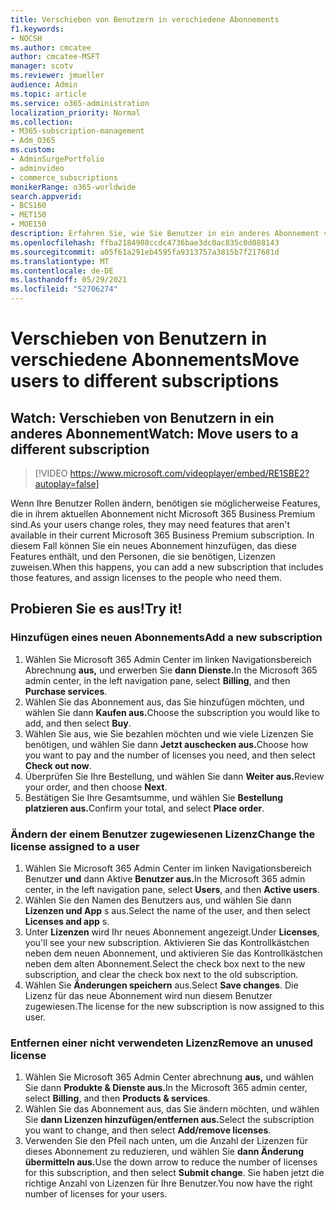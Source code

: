 ```yaml
---
title: Verschieben von Benutzern in verschiedene Abonnements
f1.keywords:
- NOCSH
ms.author: cmcatee
author: cmcatee-MSFT
manager: scotv
ms.reviewer: jmueller
audience: Admin
ms.topic: article
ms.service: o365-administration
localization_priority: Normal
ms.collection:
- M365-subscription-management
- Adm_O365
ms.custom:
- AdminSurgePortfolio
- adminvideo
- commerce_subscriptions
monikerRange: o365-worldwide
search.appverid:
- BCS160
- MET150
- MOE150
description: Erfahren Sie, wie Sie Benutzer in ein anderes Abonnement verschieben, wenn Sie neue Features benötigen.
ms.openlocfilehash: ffba2184908ccdc4736bae3dc0ac835c0d088143
ms.sourcegitcommit: a05f61a291eb4595fa9313757a3815b7f217681d
ms.translationtype: MT
ms.contentlocale: de-DE
ms.lasthandoff: 05/29/2021
ms.locfileid: "52706274"
---
```

# <a name="move-users-to-different-subscriptions"></a><span data-ttu-id="a6d91-103">Verschieben von Benutzern in verschiedene Abonnements</span><span class="sxs-lookup"><span data-stu-id="a6d91-103">Move users to different subscriptions</span></span>

## <a name="watch-move-users-to-a-different-subscription"></a><span data-ttu-id="a6d91-104">Watch: Verschieben von Benutzern in ein anderes Abonnement</span><span class="sxs-lookup"><span data-stu-id="a6d91-104">Watch: Move users to a different subscription</span></span>

> [!VIDEO https://www.microsoft.com/videoplayer/embed/RE1SBE2?autoplay=false]

<span data-ttu-id="a6d91-105">Wenn Ihre Benutzer Rollen ändern, benötigen sie möglicherweise Features, die in ihrem aktuellen Abonnement nicht Microsoft 365 Business Premium sind.</span><span class="sxs-lookup"><span data-stu-id="a6d91-105">As your users change roles, they may need features that aren't available in their current Microsoft 365 Business Premium subscription.</span></span> <span data-ttu-id="a6d91-106">In diesem Fall können Sie ein neues Abonnement hinzufügen, das diese Features enthält, und den Personen, die sie benötigen, Lizenzen zuweisen.</span><span class="sxs-lookup"><span data-stu-id="a6d91-106">When this happens, you can add a new subscription that includes those features, and assign licenses to the people who need them.</span></span>

## <a name="try-it"></a><span data-ttu-id="a6d91-107">Probieren Sie es aus!</span><span class="sxs-lookup"><span data-stu-id="a6d91-107">Try it!</span></span>

### <a name="add-a-new-subscription"></a><span data-ttu-id="a6d91-108">Hinzufügen eines neuen Abonnements</span><span class="sxs-lookup"><span data-stu-id="a6d91-108">Add a new subscription</span></span>

1. <span data-ttu-id="a6d91-109">Wählen Sie Microsoft 365 Admin Center im linken Navigationsbereich Abrechnung **aus,** und erwerben Sie **dann Dienste.**</span><span class="sxs-lookup"><span data-stu-id="a6d91-109">In the Microsoft 365 admin center, in the left navigation pane, select **Billing**, and then **Purchase services**.</span></span>
1. <span data-ttu-id="a6d91-110">Wählen Sie das Abonnement aus, das Sie hinzufügen möchten, und wählen Sie dann **Kaufen aus.**</span><span class="sxs-lookup"><span data-stu-id="a6d91-110">Choose the subscription you would like to add, and then select **Buy**.</span></span>
1. <span data-ttu-id="a6d91-111">Wählen Sie aus, wie Sie bezahlen möchten und wie viele Lizenzen Sie benötigen, und wählen Sie dann **Jetzt auschecken aus.**</span><span class="sxs-lookup"><span data-stu-id="a6d91-111">Choose how you want to pay and the number of licenses you need, and then select **Check out now**.</span></span>
1. <span data-ttu-id="a6d91-112">Überprüfen Sie Ihre Bestellung, und wählen Sie dann **Weiter aus.**</span><span class="sxs-lookup"><span data-stu-id="a6d91-112">Review your order, and then choose **Next**.</span></span>
1. <span data-ttu-id="a6d91-113">Bestätigen Sie Ihre Gesamtsumme, und wählen Sie **Bestellung platzieren aus.**</span><span class="sxs-lookup"><span data-stu-id="a6d91-113">Confirm your total, and select **Place order**.</span></span>

### <a name="change-the-license-assigned-to-a-user"></a><span data-ttu-id="a6d91-114">Ändern der einem Benutzer zugewiesenen Lizenz</span><span class="sxs-lookup"><span data-stu-id="a6d91-114">Change the license assigned to a user</span></span>

1. <span data-ttu-id="a6d91-115">Wählen Sie Microsoft 365 Admin Center im linken Navigationsbereich Benutzer **und** dann Aktive **Benutzer aus.**</span><span class="sxs-lookup"><span data-stu-id="a6d91-115">In the Microsoft 365 admin center, in the left navigation pane, select **Users**, and then **Active users**.</span></span>
1. <span data-ttu-id="a6d91-116">Wählen Sie den Namen des Benutzers aus, und wählen Sie dann **Lizenzen und App** s aus.</span><span class="sxs-lookup"><span data-stu-id="a6d91-116">Select the name of the user, and then select **Licenses and app** s.</span></span>
1. <span data-ttu-id="a6d91-117">Unter **Lizenzen** wird Ihr neues Abonnement angezeigt.</span><span class="sxs-lookup"><span data-stu-id="a6d91-117">Under **Licenses**, you'll see your new subscription.</span></span> <span data-ttu-id="a6d91-118">Aktivieren Sie das Kontrollkästchen neben dem neuen Abonnement, und aktivieren Sie das Kontrollkästchen neben dem alten Abonnement.</span><span class="sxs-lookup"><span data-stu-id="a6d91-118">Select the check box next to the new subscription, and clear the check box next to the old subscription.</span></span>
1. <span data-ttu-id="a6d91-119">Wählen Sie **Änderungen speichern** aus.</span><span class="sxs-lookup"><span data-stu-id="a6d91-119">Select **Save changes**.</span></span> <span data-ttu-id="a6d91-120">Die Lizenz für das neue Abonnement wird nun diesem Benutzer zugewiesen.</span><span class="sxs-lookup"><span data-stu-id="a6d91-120">The license for the new subscription is now assigned to this user.</span></span>

### <a name="remove-an-unused-license"></a><span data-ttu-id="a6d91-121">Entfernen einer nicht verwendeten Lizenz</span><span class="sxs-lookup"><span data-stu-id="a6d91-121">Remove an unused license</span></span>

1. <span data-ttu-id="a6d91-122">Wählen Sie Microsoft 365 Admin Center abrechnung **aus,** und wählen Sie dann **Produkte & Dienste aus.**</span><span class="sxs-lookup"><span data-stu-id="a6d91-122">In the Microsoft 365 admin center, select **Billing**, and then **Products & services**.</span></span>
1. <span data-ttu-id="a6d91-123">Wählen Sie das Abonnement aus, das Sie ändern möchten, und wählen Sie **dann Lizenzen hinzufügen/entfernen aus.**</span><span class="sxs-lookup"><span data-stu-id="a6d91-123">Select the subscription you want to change, and then select **Add/remove licenses**.</span></span>
1. <span data-ttu-id="a6d91-124">Verwenden Sie den Pfeil nach unten, um die Anzahl der Lizenzen für dieses Abonnement zu reduzieren, und wählen Sie **dann Änderung übermitteln aus.**</span><span class="sxs-lookup"><span data-stu-id="a6d91-124">Use the down arrow to reduce the number of licenses for this subscription, and then select **Submit change**.</span></span> <span data-ttu-id="a6d91-125">Sie haben jetzt die richtige Anzahl von Lizenzen für Ihre Benutzer.</span><span class="sxs-lookup"><span data-stu-id="a6d91-125">You now have the right number of licenses for your users.</span></span>